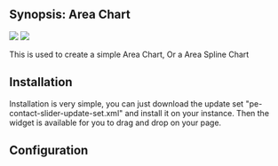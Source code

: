## Synopsis: Area Chart

![](../images/pe-area-chart.png)
![](../images/pe-area-spline-chart.png)

This is used to create a simple Area Chart, Or a Area Spline Chart

## Installation

Installation is very simple, you can just download the update set "pe-contact-slider-update-set.xml" and install it on your instance. Then the widget is available for you to drag and drop on your page.

## Configuration